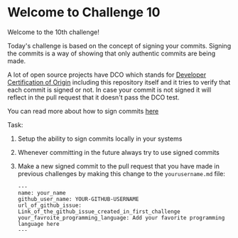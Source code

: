 # Welcome to Challenge 10

Welcome to the 10th challenge!

Today's challenge is based on the concept of signing your commits. Signing the commits is a way of showing that only authentic commits are being made.

A lot of open source projects have DCO which stands for [Developer Certification of Origin](https://github.com/apps/dco) including this repository itself and it tries to verify that each commit is signed or not. In case your commit is not signed it will reflect in the pull request that it doesn't pass the DCO test.

You can read more about how to sign commits [here](https://docs.github.com/en/authentication/managing-commit-signature-verification/signing-commits)

Task:

1. Setup the ability to sign commits locally in your systems
2. Whenever committing in the future always try to use signed commits
3. Make a new signed commit to the pull request that you have made in previous challenges by making this change to the ``yourusername.md`` file:

    ```text
    ---
    name: your_name
    github_user_name: YOUR-GITHUB-USERNAME
    url_of_github_issue: Link_of_the_github_issue_created_in_first_challenge
    your_favroite_programming_language: Add your favorite programming language here
    ---
    ```
